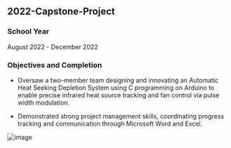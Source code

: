 ## 2022-Capstone-Project

### School Year
August 2022 - December 2022

### Objectives and Completion 

* Oversaw a two-member team designing and innovating an Automatic Heat Seeking Depletion System using C programming on Arduino to enable precise infrared heat source tracking and fan control via pulse width modulation.

* Demonstrated strong project management skills, coordinating progress tracking and communication through Microsoft Word and Excel.

![image](https://github.com/user-attachments/assets/efd8b098-4186-4d0a-a5a5-935d41f9ae4e)
